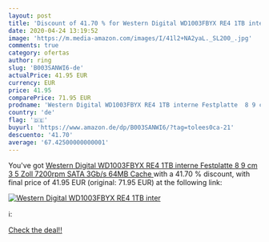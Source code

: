 ```yaml
---
layout: post
title: 'Discount of 41.70 % for Western Digital WD1003FBYX RE4 1TB inter'
date: 2020-04-24 13:19:52
image: 'https://m.media-amazon.com/images/I/41l2+NA2yaL._SL200_.jpg'
comments: true
category: ofertas
author: ring
slug: 'B003SANWI6-de'
actualPrice: 41.95 EUR
currency: EUR
price: 41.95
comparePrice: 71.95 EUR
prodname: 'Western Digital WD1003FBYX RE4 1TB interne Festplatte  8 9 cm  3 5 Zoll   7200rpm  SATA 3Gb/s  64MB Cache '
country: 'de'
flag: '🇩🇪'
buyurl: 'https://www.amazon.de/dp/B003SANWI6/?tag=tolees0ca-21'
descuento: '41.70'
average: '67.42500000000001'
---
```


You've got [Western Digital WD1003FBYX RE4 1TB interne Festplatte  8 9 cm  3 5 Zoll   7200rpm  SATA 3Gb/s  64MB Cache ](https://www.amazon.de/dp/B003SANWI6/?tag=tolees0ca-21) with a  41.70 % discount, with final price of 41.95 EUR (original: 71.95 EUR) at the following link:

[![Western Digital WD1003FBYX RE4 1TB inter](https://m.media-amazon.com/images/I/41l2+NA2yaL._SL200_.jpg)](https://www.amazon.de/dp/B003SANWI6/?tag=tolees0ca-21)

ℹ️:


[Check the deal!!](https://www.amazon.de/dp/B003SANWI6/?tag=tolees0ca-21)
